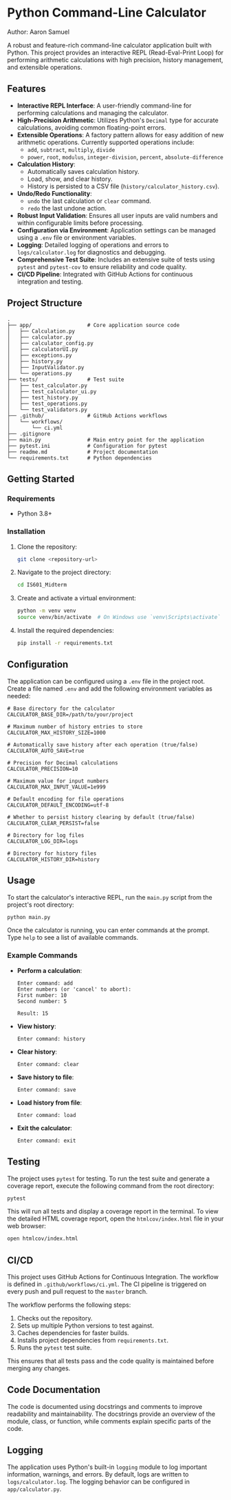 # Python Command-Line Calculator

Author: Aaron Samuel

A robust and feature-rich command-line calculator application built with Python. This project provides an interactive REPL (Read-Eval-Print Loop) for performing arithmetic calculations with high precision, history management, and extensible operations.

## Features

- **Interactive REPL Interface**: A user-friendly command-line for performing calculations and managing the calculator.
- **High-Precision Arithmetic**: Utilizes Python's `Decimal` type for accurate calculations, avoiding common floating-point errors.
- **Extensible Operations**: A factory pattern allows for easy addition of new arithmetic operations. Currently supported operations include:
  - `add`, `subtract`, `multiply`, `divide`
  - `power`, `root`, `modulus`, `integer-division`, `percent`, `absolute-difference`
- **Calculation History**:
  - Automatically saves calculation history.
  - Load, show, and clear history.
  - History is persisted to a CSV file (`history/calculator_history.csv`).
- **Undo/Redo Functionality**:
  - `undo` the last calculation or `clear` command.
  - `redo` the last undone action.
- **Robust Input Validation**: Ensures all user inputs are valid numbers and within configurable limits before processing.
- **Configuration via Environment**: Application settings can be managed using a `.env` file or environment variables.
- **Logging**: Detailed logging of operations and errors to `logs/calculator.log` for diagnostics and debugging.
- **Comprehensive Test Suite**: Includes an extensive suite of tests using `pytest` and `pytest-cov` to ensure reliability and code quality.
- **CI/CD Pipeline**: Integrated with GitHub Actions for continuous integration and testing.

## Project Structure

```
.
├── app/                  # Core application source code
│   ├── Calculation.py
│   ├── calculator.py
│   ├── calculator_config.py
│   ├── calculatorUI.py
│   ├── exceptions.py
│   ├── history.py
│   ├── InputValidator.py
│   └── operations.py
├── tests/                # Test suite
│   ├── test_calculator.py
│   ├── test_calculator_ui.py
│   ├── test_history.py      
│   ├── test_operations.py   
│   └── test_validators.py   
├── .github/              # GitHub Actions workflows
│   └── workflows/
│       └── ci.yml
├── .gitignore
├── main.py               # Main entry point for the application
├── pytest.ini            # Configuration for pytest
├── readme.md             # Project documentation
└── requirements.txt      # Python dependencies
```

## Getting Started

### Requirements

- Python 3.8+

### Installation

1.  Clone the repository:
    ```bash
    git clone <repository-url>
    ```
2.  Navigate to the project directory:
    ```bash
    cd IS601_Midterm
    ```
3.  Create and activate a virtual environment:
    ```bash
    python -m venv venv
    source venv/bin/activate  # On Windows use `venv\Scripts\activate`
    ```
4.  Install the required dependencies:
    ```bash
    pip install -r requirements.txt
    ```

## Configuration

The application can be configured using a `.env` file in the project root. Create a file named `.env` and add the following environment variables as needed:

```
# Base directory for the calculator
CALCULATOR_BASE_DIR=/path/to/your/project

# Maximum number of history entries to store
CALCULATOR_MAX_HISTORY_SIZE=1000

# Automatically save history after each operation (true/false)
CALCULATOR_AUTO_SAVE=true

# Precision for Decimal calculations
CALCULATOR_PRECISION=10

# Maximum value for input numbers
CALCULATOR_MAX_INPUT_VALUE=1e999

# Default encoding for file operations
CALCULATOR_DEFAULT_ENCODING=utf-8

# Whether to persist history clearing by default (true/false)
CALCULATOR_CLEAR_PERSIST=false

# Directory for log files
CALCULATOR_LOG_DIR=logs

# Directory for history files
CALCULATOR_HISTORY_DIR=history
```

## Usage

To start the calculator's interactive REPL, run the `main.py` script from the project's root directory:

```bash
python main.py
```

Once the calculator is running, you can enter commands at the prompt. Type `help` to see a list of available commands.

### Example Commands

-   **Perform a calculation**:
    ```
    Enter command: add
    Enter numbers (or 'cancel' to abort):
    First number: 10
    Second number: 5

    Result: 15
    ```
-   **View history**:
    ```
    Enter command: history
    ```
-   **Clear history**:
    ```
    Enter command: clear
    ```
-   **Save history to file**:
    ```
    Enter command: save
    ```
-   **Load history from file**:
    ```
    Enter command: load
    ```
-   **Exit the calculator**:
    ```
    Enter command: exit
    ```

## Testing

The project uses `pytest` for testing. To run the test suite and generate a coverage report, execute the following command from the root directory:

```bash
pytest
```

This will run all tests and display a coverage report in the terminal. To view the detailed HTML coverage report, open the `htmlcov/index.html` file in your web browser:

```bash
open htmlcov/index.html
```

## CI/CD

This project uses GitHub Actions for Continuous Integration. The workflow is defined in `.github/workflows/ci.yml`. The CI pipeline is triggered on every push and pull request to the `master` branch.

The workflow performs the following steps:
1.  Checks out the repository.
2.  Sets up multiple Python versions to test against.
3.  Caches dependencies for faster builds.
4.  Installs project dependencies from `requirements.txt`.
5.  Runs the `pytest` test suite.

This ensures that all tests pass and the code quality is maintained before merging any changes.

## Code Documentation

The code is documented using docstrings and comments to improve readability and maintainability. The docstrings provide an overview of the module, class, or function, while comments explain specific parts of the code.

## Logging

The application uses Python's built-in `logging` module to log important information, warnings, and errors. By default, logs are written to `logs/calculator.log`. The logging behavior can be configured in `app/calculator.py`.
